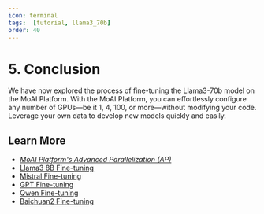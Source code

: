 ```yaml
---
icon: terminal
tags:  [tutorial, llama3_70b]
order: 40
---
```


# 5. Conclusion 

We have now explored the process of fine-tuning the Llama3-70b model on the MoAI Platform. With the MoAI Platform, you can effortlessly configure any number of GPUs—be it 1, 4, 100, or more—without modifying your code. Leverage your own data to develop new models quickly and easily.

## Learn More

- *[MoAI Platform's Advanced Parallelization (AP)](/Supported_Documents/ap/index.md)*
- [Llama3 8B Fine-tuning](/Tutorials/Llama38B_Tutorial/index.md)
- [Mistral Fine-tuning](/Tutorials/Mistral_Tutorial/index.md)
- [GPT Fine-tuning](/Tutorials/GPT_Tutorial/index.md)
- [Qwen Fine-tuning](/Tutorials/Qwen_Tutorial/index.md)
- [Baichuan2 Fine-tuning](/Tutorials/Baichuan2_Tutorial/index.md)